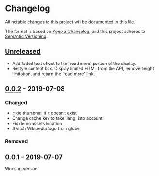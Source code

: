# Changelog
All notable changes to this project will be documented in this file.

The format is based on [Keep a Changelog](https://keepachangelog.com/en/1.0.0/),
and this project adheres to [Semantic Versioning](https://semver.org/spec/v2.0.0.html).

## [Unreleased]
- Add faded text effect to the 'read more' portion of the display.
- Restyle content box. Display limited HTML from the API, remove height limitation, and return the 'read more' link.

## [0.0.2] - 2019-07-08
### Changed
- Hide thumbnail if it doesn't exist
- Change cache key to take 'lang' into account
- Fix demo assets location
- Switch Wikipedia logo from globe

### Removed

## [0.0.1] - 2019-07-07
Working version.

[Unreleased]: https://github.com/olivierlacan/keep-a-changelog/compare/v0.0.2...HEAD
[0.0.2]: https://github.com/olivierlacan/keep-a-changelog/compare/v0.0.1...v0.0.2
[0.0.1]: https://github.com/olivierlacan/keep-a-changelog/releases/tag/v0.0.1
